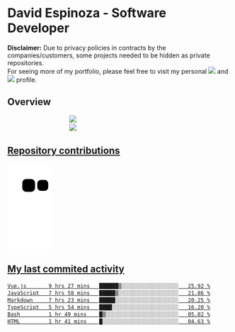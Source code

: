 # David Espinoza - Software Developer
<div id="links">
  <p>
    <strong>Disclaimer:</strong> Due to privacy policies in contracts by the companies/customers, some projects needed to be hidden as private repositories. <br />
For seeing more of my portfolio, please feel free to visit my personal <a href="https://davidespinoza.dev" target="_blank"><img src="https://img.shields.io/badge/website-000000?style=for-the-badge&logo=About.me&logoColor=white" target="_blank"></a> and <a href="https://www.linkedin.com/in/despinozap" target="_blank"><img src="https://img.shields.io/badge/LinkedIn-0077B5?style=for-the-badge&logo=linkedin&logoColor=white" target="_blank"></a> profile.
  </p>
</div>

## Overview

<div id="stats">
  <a href="https://github.com/despinozap">
  <img height="180em" style="margin: 0em 10em;" src="https://github-readme-stats.vercel.app/api?username=despinozap&show_icons=true&include_all_commits=true&count_private=true&theme=default"/>
  <img height="180em" style="margin: 0em 10em;" src="https://github-readme-stats.vercel.app/api/top-langs/?username=despinozap&layout=compact&langs_count=7&theme=default"/>
</div>
 
## Repository contributions
<div id="snake"> 

  ![Snake animation](https://github.com/despinozap/despinozap/blob/output/github-contribution-grid-snake.svg)
</div>

## My last commited activity
<!--START_SECTION:waka-->

```text
Vue.js       9 hrs 27 mins   ██████▒░░░░░░░░░░░░░░░░░░   25.92 %
JavaScript   7 hrs 58 mins   █████▒░░░░░░░░░░░░░░░░░░░   21.86 %
Markdown     7 hrs 23 mins   █████░░░░░░░░░░░░░░░░░░░░   20.25 %
TypeScript   5 hrs 54 mins   ████░░░░░░░░░░░░░░░░░░░░░   16.20 %
Bash         1 hr 49 mins    █▒░░░░░░░░░░░░░░░░░░░░░░░   05.02 %
HTML         1 hr 41 mins    █░░░░░░░░░░░░░░░░░░░░░░░░   04.63 %
```

<!--END_SECTION:waka-->
